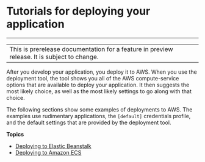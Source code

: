 # Tutorials for deploying your application<a name="deployment-tool-deploy"></a>


****  

|  | 
| --- |
| This is prerelease documentation for a feature in preview release\. It is subject to change\. | 

After you develop your application, you deploy it to AWS\. When you use the deployment tool, the tool shows you all of the AWS compute\-service options that are available to deploy your application\. It then suggests the most likely choice, as well as the most likely settings to go along with that choice\.

The following sections show some examples of deployments to AWS\. The examples use rudimentary applications, the `[default]` credentials profile, and the default settings that are provided by the deployment tool\.

**Topics**
+ [Deploying to Elastic Beanstalk](deployment-tool-deploy-beanstalk.md)
+ [Deploying to Amazon ECS](deployment-tool-deploy-ecs.md)